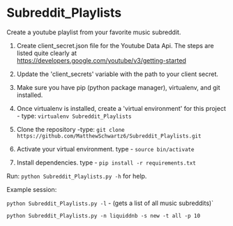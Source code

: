 # Subreddit_Playlists
Create a youtube playlist from your favorite music subreddit.

1. Create client_secret.json file for the Youtube Data Api. The steps are listed quite clearly at https://developers.google.com/youtube/v3/getting-started

2. Update the 'client_secrets' variable with the path to your client secret.

3. Make sure you have pip (python package manager), virtualenv, and git installed.

4. Once virtualenv is installed, create a 'virtual environment' for this project - type: `virtualenv Subreddit_Playlists`

5. Clone the repository -type: `git clone https://github.com/MatthewSchwartz6/Subreddit_Playlists.git`

6. Activate your virtual environment. type - `source bin/activate`

7. Install dependencies. type - `pip install -r requirements.txt`


Run: `python Subreddit_Playlists.py -h` for help.

Example session:

`python Subreddit_Playlists.py -l` - (gets a list of all music subreddits)`

`python Subreddit_Playlists.py -n liquiddnb -s new -t all -p 10`
